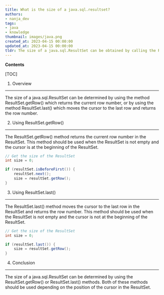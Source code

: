 ```yaml
---
title: What is the size of a java.sql.resultset?
authors:
- nanja_dev
tags:
- java
- knowledge
thumbnail: images/java.png
created_at: 2023-04-15 00:00:00
updated_at: 2023-04-15 00:00:00
tldr: The size of a java.sql.ResultSet can be obtained by calling the ResultSet.getRow() method.
---
```


**Contents**

[TOC]

1. Overview
------------------
The size of a java.sql.ResultSet can be determined by using the method ResultSet.getRow() which returns the current row number, or by using the method ResultSet.last() which moves the cursor to the last row and returns the row number. 

2. Using ResultSet.getRow()
------------------
The ResultSet.getRow() method returns the current row number in the ResultSet. This method should be used when the ResultSet is not empty and the cursor is at the beginning of the ResultSet. 

```java
// Get the size of the ResultSet
int size = 0;

if (resultSet.isBeforeFirst()) {
    resultSet.next();
    size = resultSet.getRow();
}
```

3. Using ResultSet.last()
------------------
The ResultSet.last() method moves the cursor to the last row in the ResultSet and returns the row number. This method should be used when the ResultSet is not empty and the cursor is not at the beginning of the ResultSet.

```java
// Get the size of the ResultSet
int size = 0;

if (resultSet.last()) {
    size = resultSet.getRow();
}
```

4. Conclusion
------------------
The size of a java.sql.ResultSet can be determined by using the ResultSet.getRow() or ResultSet.last() methods. Both of these methods should be used depending on the position of the cursor in the ResultSet.
